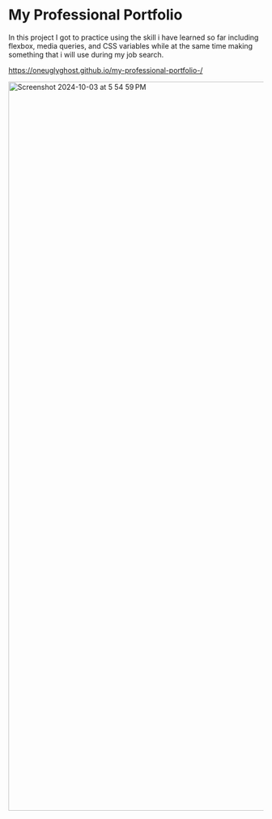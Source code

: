 # My Professional Portfolio


In this project I got to practice using the skill i have learned so far including flexbox, media queries, and CSS variables while at the same time making something that i will use during my job search.

https://oneuglyghost.github.io/my-professional-portfolio-/


<img width="1440" alt="Screenshot 2024-10-03 at 5 54 59 PM" src="https://github.com/user-attachments/assets/043d2b29-d921-4d49-8203-faa48c9d0482">
